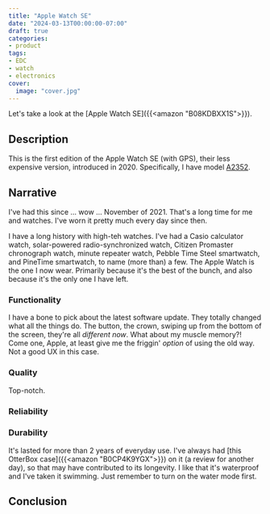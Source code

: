```yaml
---
title: "Apple Watch SE"
date: "2024-03-13T00:00:00-07:00"
draft: true
categories:
- product
tags:
- EDC
- watch
- electronics
cover:
  image: "cover.jpg"
---
```


Let's take a look at the [Apple Watch SE]({{<amazon "B08KDBXX1S">}}).
<!--more-->
## Description

This is the first edition of the Apple Watch SE (with GPS), their less expensive version, introduced in 2020. Specifically, I have model [A2352](https://support.apple.com/en-us/HT204507).

## Narrative

I've had this since ... wow ... November of 2021. That's a long time for me and watches. I've worn it pretty much every day since then.

I have a long history with high-teh watches. I've had a Casio calculator watch, solar-powered radio-synchronized watch, Citizen Promaster chronograph watch, minute repeater watch, Pebble Time Steel smartwatch, and PineTime smartwatch, to name (more than) a few. The Apple Watch is the one I now wear. Primarily because it's the best of the bunch, and also because it's the only one I have left. 

### Functionality

I have a bone to pick about the latest software update. They totally changed what all the things do. The button, the crown, swiping up from the bottom of the screen, they're all *different now*. What about my muscle memory?! Come one, Apple, at least give me the friggin' *option* of using the old way. Not a good UX in this case.

### Quality

Top-notch.

### Reliability

### Durability

It's lasted for more than 2 years of everyday use. I've always had [this OtterBox case]({{<amazon "B0CP4K9YGX">}}) on it (a review for another day), so that may have contributed to its longevity. I like that it's waterproof and I've taken it swimming. Just remember to turn on the water mode first.

## Conclusion